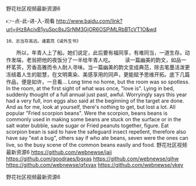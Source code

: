
野花社区视频最新资源6




👉-点-此-进-入-观看  http://www.baidu.com/link?url=jHz8AcivB1yuSpc8sJSrNM3GjOR6OSPiMLRbBTcVT1O&wd




	10、志当存高远。诸葛亮《诫外生书》
　　所以，年青人上了船。她们说定，此后要有福同享，有难同当，一道生存。动作发端，老翁把他的夜饭分了一半给年青人吃。
　　读一篇幽美的韵文，如品一杯茗茶，芳香高雅而令人耐人寻味。当一篇幽美的韵文变成典范，除去笔墨活泼更冻结着人生的聪慧，在文明熏染、美感享用的同声，更能赋予思维开拓。底下几篇作品，便是如许，一旦看...
Long time no home, but the room was so spotless.
In the room, at the first sight of what was once, "love is".
Lying in bed, suddenly thought of a full annual just past, awful.
Worryingly says this year had a very full, iron eggs also said at the beginning of the target are done.
And as for me, look at yourself, there's nothing to get, but lost a lot.
All popular "Fried scorpion beans".
Were the scorpion, beans beans is commonly used in making some beans are stuck on the surface or in the salt water bubble, saute sugar or Fried peanuts together, figure.
Eat scorpion bean is said to have the safeguard insect repellent, therefore also have say "eat a bug", others say if who ate beans, seven were the ones can live, so the busy scene of the common beans easily and food.
野花社区视频最新资源6 https://github.com/webnewse/jaii
https://github.com/goodraes/bgxas
https://github.com/webnewse/qihw
https://github.com/webnewse/qfxvax
https://github.com/webnewse/ykey





野花社区视频最新资源6
